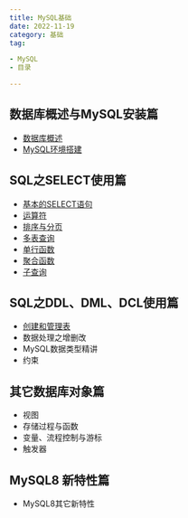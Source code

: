 ```yaml
---
title: MySQL基础
date: 2022-11-19
category: 基础
tag:

- MySQL
- 目录

---
```


## **数据库概述与MySQL安装篇**

- [数据库概述](mysql-basic.md)
- [MySQL环境搭建](env.md)

## **SQL之SELECT使用篇**

- [基本的SELECT语句](select.md)
- [运算符](operator.md)
- [排序与分页](order.md)
- [多表查询](multi-table.md)
- [单行函数](single-line.md)
- [聚合函数](polymerization.md)
- [子查询](sub-query.md)

## **SQL之DDL、DML、DCL使用篇**

- [创建和管理表](create.md)
- 数据处理之增删改
- MySQL数据类型精讲
- 约束

## **其它数据库对象篇**

- 视图
- 存储过程与函数
- 变量、流程控制与游标
- 触发器

## **MySQL8 新特性篇**

- MySQL8其它新特性
